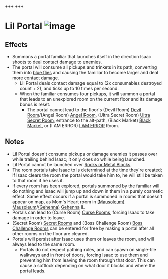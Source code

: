 +++
+++

 # Lil Portal ![image](/image/Lil_Portal.png) 


Effects
---------


* Summons a portal familiar that launches itself in the direction Isaac shoots to deal contact damage to enemies.
* The portal will consume all pickups and trinkets in its path, converting them into [blue flies](/wiki/Blue_fly "Blue fly") and causing the familiar to become larger and deal more contact damage.
	+ Lil Portal deals contact damage equal to (2x consumables destroyed count + 2), and ticks up to 10 times per second.
	+ When the familiar consumes four pickups, it will summon a portal that leads to an unexplored room on the current floor and its damage bonus is reset.
		- The portal cannot lead to the floor's (Devil Room) [Devil Room](/wiki/Devil_Room "Devil Room")/(Angel Room) [Angel Room](/wiki/Angel_Room "Angel Room"), (Ultra Secret Room) [Ultra Secret Room](/wiki/Ultra_Secret_Room "Ultra Secret Room"), entrance to the alt-path, (Black Market) [Black Market](/wiki/Black_Market "Black Market"), or (I AM ERROR) [I AM ERROR](/wiki/I_AM_ERROR "I AM ERROR") Room.


Notes
-------


* Lil Portal doesn't consume pickups or damage enemies it passes over while trailing behind Isaac; it only does so while being launched.
* Lil Portal cannot be launched over [Rocks or Metal Blocks](/wiki/Obstacles "Obstacles").
* The room portals take Isaac to is determined at the time they're created; if Isaac clears the room the portal would take him to, he will still be taken to that room if he uses it.
* If every room has been explored, portals summoned by the familiar will do nothing and Isaac will jump up and down in them in a purely cosmetic effect. Same effect occurs if a portal is summoned in rooms that doesn't appear on map, as Mom's Heart room in [(Mausoleum)](/wiki/Mausoleum "Mausoleum") [Mausoleum](/wiki/Mausoleum "Mausoleum")/[(Gehenna)](/wiki/Gehenna "Gehenna") [Gehenna](/wiki/Gehenna "Gehenna") II.
* Portals can lead to (Curse Room) [Curse Rooms](/wiki/Curse_Room "Curse Room"), forcing Isaac to take damage in order to leave.
* (Secret Room) [Secret Rooms](/wiki/Secret_Room "Secret Room") and (Boss Challenge Room) [Boss Challenge Rooms](/wiki/Boss_Challenge_Room "Boss Challenge Room") can be entered for free by making a portal after all other rooms on the floor are cleared.
* Portals will persist after Isaac uses them or leaves the room, and will always lead to the same room.
	+ Portals do not respect pathing rules, and can spawn on single-tile walkways and in front of doors, forcing Isaac to use them and preventing him from leaving the room through that door. This can cause a softlock depending on what door it blocks and where the portal leads.


